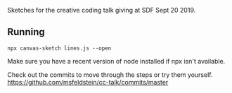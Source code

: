 Sketches for the creative coding talk giving at SDF Sept 20 2019.

## Running

`npx canvas-sketch lines.js --open`

Make sure you have a recent version of node installed if npx isn't available.

Check out the commits to move through the steps or try them yourself.
https://github.com/msfeldstein/cc-talk/commits/master
